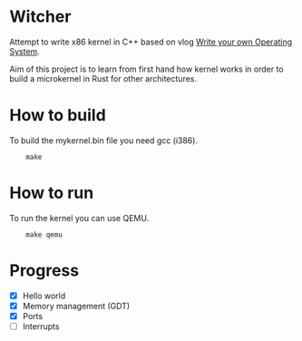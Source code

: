 # Witcher
Attempt to write x86 kernel in C++ based on vlog [Write your own Operating System](https://www.youtube.com/channel/UCQdZltW7bh1ta-_nCH7LWYw).

Aim of this project is to learn from first hand how kernel works in order to build a microkernel in Rust for other architectures.

# How to build

To build the mykernel.bin file you need gcc (i386).

```
	make
```

# How to run

To run the kernel you can use QEMU.
```
	make qemu
```

# Progress

* [x] Hello world
* [x] Memory management (GDT)
* [x] Ports
* [ ] Interrupts